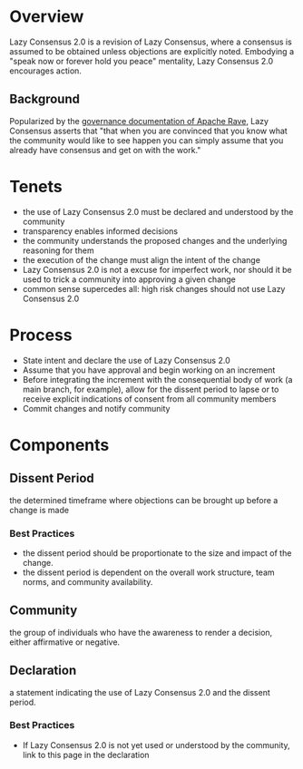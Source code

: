 # Overview

Lazy Consensus 2.0 is a revision of Lazy Consensus, where a consensus is assumed to be obtained unless objections are explicitly noted. Embodying a "speak now or forever hold you peace" mentality, Lazy Consensus 2.0 encourages action. 

## Background

Popularized by the [governance documentation of Apache Rave](https://rave.apache.org/docs/governance/lazyConsensus.html), Lazy Consensus asserts that "that when you are convinced that you know what the community would like to see happen you can simply assume that you already have consensus and get on with the work."

# Tenets

* the use of Lazy Consensus 2.0 must be declared and understood by the community
* transparency enables informed decisions
* the community understands the proposed changes and the underlying reasoning for them
* the execution of the change must align the intent of the change
* Lazy Consensus 2.0 is not a excuse for imperfect work, nor should it be used to trick a community into approving a given change
* common sense supercedes all: high risk changes should not use Lazy Consensus 2.0

# Process

* State intent and declare the use of Lazy Consensus 2.0
* Assume that you have approval and begin working on an increment
* Before integrating the increment with the consequential body of work (a main branch, for example), allow for the dissent period to lapse or to receive explicit indications of consent from all community members
* Commit changes and notify community

# Components
 
## Dissent Period

the determined timeframe where objections can be brought up before a change is made
  
### Best Practices

  * the dissent period should be proportionate to the size and impact of the change. 
  * the dissent period is dependent on the overall work structure, team norms, and community availability.
  
## Community
the group of individuals who have the awareness to render a decision, either affirmative or negative.

## Declaration
a statement indicating the use of Lazy Consensus 2.0 and the dissent period.
  
### Best Practices

* If Lazy Consensus 2.0 is not yet used or understood by the community, link to this page in the declaration
